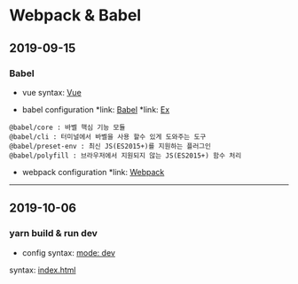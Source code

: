 
# Webpack & Babel

## 2019-09-15


### Babel

* vue
syntax: [Vue](https://kr.vuejs.org/v2/guide/single-file-components.html)




* babel configuration
 *link: [Babel](https://babeljs.io/docs/en/configuration#babelrc)
 *link: [Ex](https://poiemaweb.com/es6-babel-webpack-1)

```
@babel/core : 바벨 핵심 기능 모듈
@babel/cli : 터미널에서 바벨을 사용 할수 있게 도와주는 도구
@babel/preset-env : 최신 JS(ES2015+)를 지원하는 플러그인
@babel/polyfill : 브라우저에서 지원되지 않는 JS(ES2015+) 함수 처리
```


* webpack configuration
 *link: [Webpack](https://webpack.js.org/configuration)
***


## 2019-10-06


### yarn build & run dev


* config 
syntax: [mode: dev](https://beomi.github.io/2017/10/18/Setup-Babel-with-webpack/)


syntax: [index.html](https://webpack.js.org/plugins/html-webpack-plugin/)

